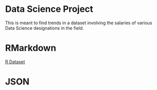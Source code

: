 # Data Science Project
This is meant to find trends in a dataset involving the salaries of various Data Science designations in the field.
# RMarkdown
[R Dataset](https://rpubs.com/madrobot10092/1230028)
# JSON
